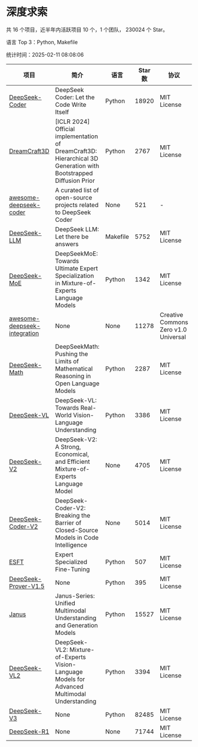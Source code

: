 # 深度求索

共 16 个项目，近半年内活跃项目 10 个，1 个团队， 230024 个 Star。

语言 Top 3：Python, Makefile

统计时间：2025-02-11 08:08:06

| 项目 | 简介 | 语言 | Star 数 | 协议 | 创建时间 | 最后更新时间 | 最后提交时间 |
| --- | --- | --- | --- | --- | --- | --- | --- |
| [DeepSeek-Coder](https://github.com/deepseek-ai/DeepSeek-Coder) | DeepSeek Coder: Let the Code Write Itself | Python | 18920 | MIT License | 2023-10-20 | 2025-02-11 | 2024-05-21 |
| [DreamCraft3D](https://github.com/deepseek-ai/DreamCraft3D) | [ICLR 2024] Official implementation of DreamCraft3D: Hierarchical 3D Generation with Bootstrapped Diffusion Prior | Python | 2767 | MIT License | 2023-10-23 | 2025-02-11 | 2024-08-21 |
| [awesome-deepseek-coder](https://github.com/deepseek-ai/awesome-deepseek-coder) | A curated list of open-source projects related to DeepSeek Coder | None | 521 | - | 2023-11-06 | 2025-02-11 | 2024-04-03 |
| [DeepSeek-LLM](https://github.com/deepseek-ai/DeepSeek-LLM) | DeepSeek LLM: Let there be answers | Makefile | 5752 | MIT License | 2023-11-29 | 2025-02-11 | 2024-02-04 |
| [DeepSeek-MoE](https://github.com/deepseek-ai/DeepSeek-MoE) | DeepSeekMoE: Towards Ultimate Expert Specialization in Mixture-of-Experts Language Models | Python | 1342 | MIT License | 2024-01-02 | 2025-02-11 | 2024-01-16 |
| [awesome-deepseek-integration](https://github.com/deepseek-ai/awesome-deepseek-integration) | None | None | 11278 | Creative Commons Zero v1.0 Universal | 2024-01-11 | 2025-02-11 | 2025-02-08 |
| [DeepSeek-Math](https://github.com/deepseek-ai/DeepSeek-Math) | DeepSeekMath: Pushing the Limits of Mathematical Reasoning in Open Language Models | Python | 2287 | MIT License | 2024-02-05 | 2025-02-11 | 2024-04-15 |
| [DeepSeek-VL](https://github.com/deepseek-ai/DeepSeek-VL) | DeepSeek-VL: Towards Real-World Vision-Language Understanding | Python | 3386 | MIT License | 2024-03-07 | 2025-02-11 | 2024-04-24 |
| [DeepSeek-V2](https://github.com/deepseek-ai/DeepSeek-V2) | DeepSeek-V2: A Strong, Economical, and Efficient Mixture-of-Experts Language Model | None | 4705 | MIT License | 2024-04-22 | 2025-02-11 | 2024-09-25 |
| [DeepSeek-Coder-V2](https://github.com/deepseek-ai/DeepSeek-Coder-V2) | DeepSeek-Coder-V2: Breaking the Barrier of Closed-Source Models in Code Intelligence | None | 5014 | MIT License | 2024-06-14 | 2025-02-11 | 2024-09-24 |
| [ESFT](https://github.com/deepseek-ai/ESFT) | Expert Specialized Fine-Tuning | Python | 507 | MIT License | 2024-07-04 | 2025-02-10 | 2024-09-22 |
| [DeepSeek-Prover-V1.5](https://github.com/deepseek-ai/DeepSeek-Prover-V1.5) | None | Python | 395 | MIT License | 2024-08-15 | 2025-02-11 | 2024-08-16 |
| [Janus](https://github.com/deepseek-ai/Janus) | Janus-Series: Unified Multimodal Understanding and Generation Models | Python | 15527 | MIT License | 2024-10-18 | 2025-02-11 | 2025-02-01 |
| [DeepSeek-VL2](https://github.com/deepseek-ai/DeepSeek-VL2) | DeepSeek-VL2: Mixture-of-Experts Vision-Language Models for Advanced Multimodal Understanding | Python | 3394 | MIT License | 2024-12-13 | 2025-02-11 | 2025-02-09 |
| [DeepSeek-V3](https://github.com/deepseek-ai/DeepSeek-V3) | None | Python | 82485 | MIT License | 2024-12-26 | 2025-02-11 | 2025-02-08 |
| [DeepSeek-R1](https://github.com/deepseek-ai/DeepSeek-R1) | None | None | 71744 | MIT License | 2025-01-20 | 2025-02-11 | 2025-02-08 |
